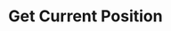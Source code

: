 ---
tag: m0114
codes:
- M114
title: Get Current Position
long: 'Get the current position of the active nozzle. Includes stepper values.

'
notes: Hosts should respond to the output of `M114` by updating their current position.
parameters:
- tag: S
  optional: true
  description: Wait for the movement to stop and then execute
  values:
  - type: bool
  - default: 0
example: 
examples:
- pre: Get the current position
  code: M114
---